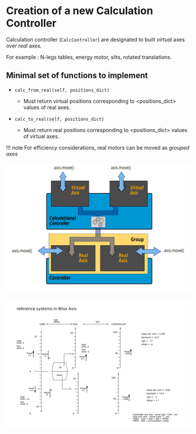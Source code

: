 

# Creation of a new Calculation Controller


Calculation controller (`CalcController`) are designated to built *virtual* axes over *real* axes.

For example : N-legs tables, energy motor, slits, rotated translations.


## Minimal set of functions to implement

*  `calc_from_real(self, positions_dict)`
    * Must return virtual positions corresponding to <positions_dict> values of real axes.


*  `calc_to_real(self, positions_dict)`
    * Must return real positions corresponding to <positions_dict> values of virtual axes.


!!! note
    For efficiency considerations, real motors can be moved as *grouped axes*


![Screenshot](img/axis_group_calc.svg)

![Screenshot](img/dial_user_ctrl.svg)



